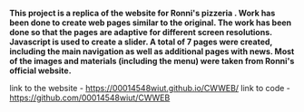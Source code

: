 **This project is a replica of the website for Ronni's pizzeria . Work has been done to create web pages similar to the original. The work has been done so that the pages are adaptive for different screen resolutions. Javascript is used to create a slider. A total of 7 pages were created, including the main navigation as well as additional pages with news. Most of the images and materials (including the menu) were taken from Ronni's official website.**

link to the website - https://00014548wiut.github.io/CWWEB/
link to code - https://github.com/00014548wiut/CWWEB